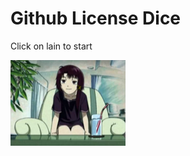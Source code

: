 



<h1>Github License Dice</h1>

<p>Click on lain to start</p>

<img src="https://raw.githubusercontent.com/zlw9991/githublicensedice/main/serial-experiments-lain-ps1-all-cutscenes.mp4_snapshot_04.58_2020.02.19_17.30.50.png" width="184" height="137" />


<img id="bigpic" src="https://64.media.tumblr.com/d4078a5c23136269c08c7da8f91d7b34/6444ce4e5658c57e-58/s1280x1920/603aa287fd3aa1369b4feeab61042243d4b72f53.gifv" style="display:none;" width="181" height="139"/>

<p id="demo"></p>

<script>
  const img = document.querySelector('img')
  img.onclick = () => {
  console.log('clicked')
  document.getElementById('bigpic').style.display='block';
  count = 1
  while(count <=3){
  setTimeout(function(){
    document.getElementById("demo").innerHTML = "Rolling.";
}, 1000);
  setTimeout(function(){
    document.getElementById("demo").innerHTML = "Rolling..";
}, 1000);
  setTimeout(function(){
    document.getElementById("demo").innerHTML = "Rolling...";
}, 1000);
   count++;
  }
  
  
  
    document.getElementById("demo").innerHTML = "You rolled: ";

  
}

</script> 




